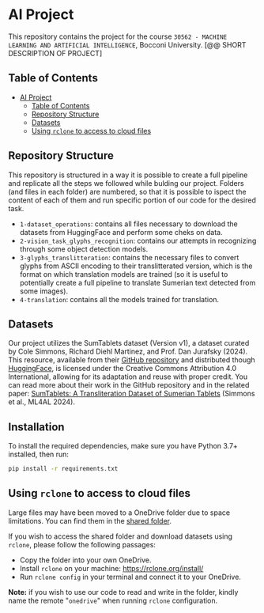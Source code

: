 # AI Project
This repository contains the project for the course `30562 - MACHINE LEARNING AND ARTIFICIAL INTELLIGENCE`, Bocconi University.
[@@ SHORT DESCRIPTION OF PROJECT]

## Table of Contents

- [AI Project](#ai-project)
  - [Table of Contents](#table-of-contents)
  - [Repository Structure](#repository-structure)
  - [Datasets](#datasets)
  - [Using `rclone` to access to cloud files](#using-rclone-to-access-to-cloud-files)

## Repository Structure
This repository is structured in a way it is possible to create a full pipeline and replicate all the steps we followed while bulding our project. Folders (and files in each folder) are numbered, so that it is possible to ispect the content of each of them and run specific portion of our code for the desired task.
- `1-dataset_operations`: contains all files necessary to download the datasets from HuggingFace and perform some cheks on data.
- `2-vision_task_glyphs_recognition`: contains our attempts in recognizing through some object detection models.
- `3-glyphs_translitteration`: contains the necessary files to convert glyphs from ASCII encoding to their translitterated version, which is the format on which translation models are trained (so it is useful to potentially create a full pipeline to translate Sumerian text detected from some images).
- `4-translation`: contains all the models trained for translation.

## Datasets
Our project utilizes the SumTablets dataset (Version v1), a dataset curated by Cole Simmons, Richard Diehl Martinez, and Prof. Dan Jurafsky (2024). This resource, available from their [GitHub repository](https://github.com/colesimmons/SumTablets) and distributed though [HuggingFace](https://huggingface.co/datasets/colesimmons/sumtablets), is licensed under the Creative Commons Attribution 4.0 International, allowing for its adaptation and reuse with proper credit. You can read more about their work in the GitHub repository and in the related paper: [SumTablets: A Transliteration Dataset of Sumerian Tablets](https://aclanthology.org/2024.ml4al-1.20/) (Simmons et al., ML4AL 2024).

## Installation

To install the required dependencies, make sure you have Python 3.7+ installed, then run:

```bash
pip install -r requirements.txt
```

## Using `rclone` to access to cloud files

Large files may have been moved to a OneDrive folder due to space limitations. You can find them in the [shared folder](https://bocconi-my.sharepoint.com/:f:/g/personal/samuele_straccialini_studbocconi_it/EjLdGCkSWehAq587J8KcJ9YBEsersXTvplLDyZ8OBpLDfA?e=PW31EI).

If you wish to access the shared folder and download datasets using `rclone`, please follow the following passages:
- Copy the folder into your own OneDrive.
- Install `rclone` on your machine: https://rclone.org/install/
- Run `rclone config` in your terminal and connect it to your OneDrive.

**Note:** if you wish to use our code to read and write in the folder, kindly name the remote "`onedrive`" when running `rclone` configuration.
